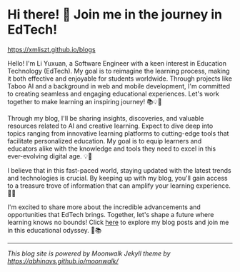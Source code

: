 # Hi there! 🙌 Join me in the journey in EdTech!

https://xmliszt.github.io/blogs

Hello! I'm Li Yuxuan, a Software Engineer with a keen interest in Education Technology (EdTech). My goal is to reimagine the learning process, making it both effective and enjoyable for students worldwide. Through projects like Taboo AI and a background in web and mobile development, I'm committed to creating seamless and engaging educational experiences. Let's work together to make learning an inspiring journey! 📚💡🌟

Through my blog, I'll be sharing insights, discoveries, and valuable resources related to AI and creative learning. Expect to dive deep into topics ranging from innovative learning platforms to cutting-edge tools that facilitate personalized education. My goal is to equip learners and educators alike with the knowledge and tools they need to excel in this ever-evolving digital age. 💡🔧

I believe that in this fast-paced world, staying updated with the latest trends and technologies is crucial. By keeping up with my blog, you'll gain access to a treasure trove of information that can amplify your learning experience. 🚀📰

I'm excited to share more about the incredible advancements and opportunities that EdTech brings. Together, let's shape a future where learning knows no bounds! Click [here](https://xmliszt.github.io/blogs/blog) to explore my blog posts and join me in this educational odyssey. 🌟📚

---

_This blog site is powered by Moonwalk Jekyll theme by https://abhinavs.github.io/moonwalk/_
